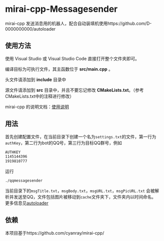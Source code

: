 # mirai-cpp-Messagesender

 mirai-cpp 发送消息用的机器人，配合自动装填机使用https://github.com/D-0000000000/autoloader

## 使用方法

使用 Visual Studio 或 Visual Studio Code 直接打开整个文件夹即可。

编译目标为可执行文件，其主函数位于 **src/main.cpp** 。

头文件请添加到 **include** 目录中

源文件请添加到 **src** 目录中，并且不要忘记修改 **CMakeLists.txt**。（参考CMakeLists.txt中的注释进行修改）


mirai-cpp 的说明文档：[使用说明](https://github.com/cyanray/mirai-cpp/blob/master/doc/%E4%BD%BF%E7%94%A8%E8%AF%B4%E6%98%8E.md)

## 用法

首先创建配置文件，在当前目录下创建一个名为`settings.txt`的文件，第一行为`authKey`，第二行为bot的QQ号，第三行为目标QQ群号，例如
```bash
AUTHKEY
1145144396
1919810777
```

运行
```bash
./qqmessagesender
```

当前目录下的`msgTitle.txt`，`msgBody.txt`，`msgURL.txt`，`msgPicURL.txt` 会被解析并发送至QQ，文件包括图片被移动到`cache`文件夹下，文件夹内以时间命名。更多信息见[autoloader](https://github.com/D-0000000000/autoloader)

## 依赖

本项目基于https://github.com/cyanray/mirai-cpp/
